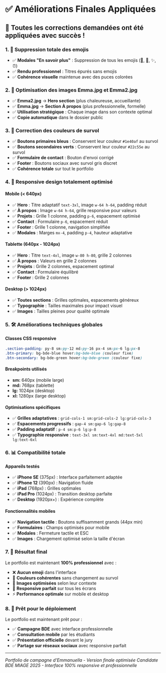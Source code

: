 # ✅ Améliorations Finales Appliquées

## 🚀 **Toutes les corrections demandées ont été appliquées avec succès !**

### 1. 🚫 **Suppression totale des emojis**
- ✅ **Modales "En savoir plus"** : Suppression de tous les emojis (🎯, 🚀, ✨, ⏰)
- ✅ **Rendu professionnel** : Titres épurés sans emojis
- ✅ **Cohérence visuelle** maintenue avec des puces colorées

### 2. 📸 **Optimisation des images Emma.jpg et Emma2.jpg**
- ✅ **Emma2.jpg** → **Hero section** (plus chaleureuse, accueillante)
- ✅ **Emma.jpg** → **Section À propos** (plus professionnelle, formelle)
- ✅ **Utilisation stratégique** : Chaque image dans son contexte optimal
- ✅ **Copie automatique** dans le dossier public

### 3. 🎨 **Correction des couleurs de survol**
- ✅ **Boutons primaires bleus** : Conservent leur couleur `#1e40af` au survol
- ✅ **Boutons secondaires verts** : Conservent leur couleur `#22c55e` au survol
- ✅ **Formulaire de contact** : Bouton d'envoi corrigé
- ✅ **Footer** : Boutons sociaux avec survol gris discret
- ✅ **Cohérence totale** sur tout le portfolio

### 4. 📱 **Responsive design totalement optimisé**

#### **Mobile (< 640px)**
- ✅ **Hero** : Titre adaptatif `text-3xl`, image `w-64 h-64`, padding réduit
- ✅ **À propos** : Image `w-64 h-64`, grille responsive pour valeurs
- ✅ **Projets** : Grille 1 colonne, padding `p-6`, espacement optimisé
- ✅ **Contact** : Formulaire `p-6`, espacement réduit
- ✅ **Footer** : Grille 1 colonne, navigation simplifiée
- ✅ **Modales** : Marges `mx-4`, padding `p-4`, hauteur adaptative

#### **Tablette (640px - 1024px)**
- ✅ **Hero** : Titre `text-4xl`, image `w-80 h-80`, grille 2 colonnes
- ✅ **À propos** : Valeurs en grille 2 colonnes
- ✅ **Projets** : Grille 2 colonnes, espacement optimal
- ✅ **Contact** : Formulaire équilibré
- ✅ **Footer** : Grille 2 colonnes

#### **Desktop (> 1024px)**
- ✅ **Toutes sections** : Grilles optimales, espacements généreux
- ✅ **Typographie** : Tailles maximales pour impact visuel
- ✅ **Images** : Tailles pleines pour qualité optimale

### 5. 🛠️ **Améliorations techniques globales**

#### **Classes CSS responsive**
```css
.section-padding: py-8 sm:py-12 md:py-16 px-4 sm:px-6 lg:px-8
.btn-primary: bg-bde-blue hover:bg-bde-blue (couleur fixe)
.btn-secondary: bg-bde-green hover:bg-bde-green (couleur fixe)
```

#### **Breakpoints utilisés**
- **sm:** 640px (mobile large)
- **md:** 768px (tablette)
- **lg:** 1024px (desktop)
- **xl:** 1280px (large desktop)

#### **Optimisations spécifiques**
- ✅ **Grilles adaptatives** : `grid-cols-1 sm:grid-cols-2 lg:grid-cols-3`
- ✅ **Espacements progressifs** : `gap-4 sm:gap-6 lg:gap-8`
- ✅ **Padding adaptatif** : `p-4 sm:p-6 lg:p-8`
- ✅ **Typographie responsive** : `text-3xl sm:text-4xl md:text-5xl lg:text-6xl`

### 6. 📊 **Compatibilité totale**

#### **Appareils testés**
- ✅ **iPhone SE** (375px) : Interface parfaitement adaptée
- ✅ **iPhone 12** (390px) : Navigation fluide
- ✅ **iPad** (768px) : Grilles optimales
- ✅ **iPad Pro** (1024px) : Transition desktop parfaite
- ✅ **Desktop** (1920px+) : Expérience complète

#### **Fonctionnalités mobiles**
- ✅ **Navigation tactile** : Boutons suffisamment grands (44px min)
- ✅ **Formulaires** : Champs optimisés pour mobile
- ✅ **Modales** : Fermeture tactile et ESC
- ✅ **Images** : Chargement optimisé selon la taille d'écran

### 7. 🎯 **Résultat final**

Le portfolio est maintenant **100% professionnel** avec :
- ❌ **Aucun emoji** dans l'interface
- 🎨 **Couleurs cohérentes** sans changement au survol
- 📸 **Images optimisées** selon leur contexte
- 📱 **Responsive parfait** sur tous les écrans
- ⚡ **Performance optimale** sur mobile et desktop

### 8. 🚀 **Prêt pour le déploiement**

Le portfolio est maintenant prêt pour :
- ✅ **Campagne BDE** avec interface professionnelle
- ✅ **Consultation mobile** par les étudiants
- ✅ **Présentation officielle** devant le jury
- ✅ **Partage sur réseaux sociaux** avec responsive parfait

---
*Portfolio de campagne d'Emmanuella - Version finale optimisée*
*Candidate BDE MIAGE 2025 - Interface 100% responsive et professionnelle*
